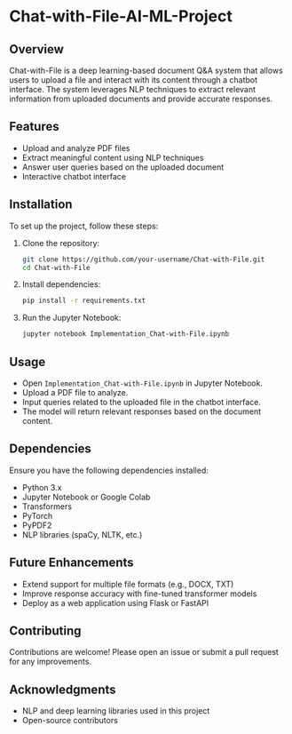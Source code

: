 # Chat-with-File-AI-ML-Project

## Overview
Chat-with-File is a deep learning-based document Q&A system that allows users to upload a file and interact with its content through a chatbot interface. The system leverages NLP techniques to extract relevant information from uploaded documents and provide accurate responses.

## Features
- Upload and analyze PDF files
- Extract meaningful content using NLP techniques
- Answer user queries based on the uploaded document
- Interactive chatbot interface

## Installation
To set up the project, follow these steps:

1. Clone the repository:
   ```bash
   git clone https://github.com/your-username/Chat-with-File.git
   cd Chat-with-File
   ```
2. Install dependencies:
   ```bash
   pip install -r requirements.txt
   ```
3. Run the Jupyter Notebook:
   ```bash
   jupyter notebook Implementation_Chat-with-File.ipynb
   ```

## Usage
- Open `Implementation_Chat-with-File.ipynb` in Jupyter Notebook.
- Upload a PDF file to analyze.
- Input queries related to the uploaded file in the chatbot interface.
- The model will return relevant responses based on the document content.

## Dependencies
Ensure you have the following dependencies installed:
- Python 3.x
- Jupyter Notebook or Google Colab
- Transformers
- PyTorch
- PyPDF2
- NLP libraries (spaCy, NLTK, etc.)

## Future Enhancements
- Extend support for multiple file formats (e.g., DOCX, TXT)
- Improve response accuracy with fine-tuned transformer models
- Deploy as a web application using Flask or FastAPI

## Contributing
Contributions are welcome! Please open an issue or submit a pull request for any improvements.

## Acknowledgments
- NLP and deep learning libraries used in this project
- Open-source contributors

